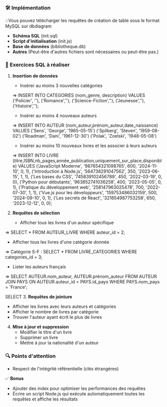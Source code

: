 ### 🛠️ Implémentation

💡Vous pouvez télécharger les requêtes de création de table sous le format MySQL sur dbdiagram

- **Schéma SQL** (init.sql)
- **Script d'initialisation** (init.js)
- **Base de données** (bibliotheque.db)
- **Autres** (Peut-être d'autres fichiers sont nécessaires ou peut-être pas.)

### 📝 Exercices SQL à réaliser

1. **Insertion de données**

   - Insérer au moins 3 nouvelles catégories

   =>
   INSERT INTO CATEGORIES (nom_genre, description)
   VALUES
   ('Policier', ''),
   ('Romance',''),
   ('Science-Fiction',''),
   ('Jeunesse',''),
   ('Histoire','');

   - Insérer au moins 4 nouveaux auteurs

   =>
   INSERT INTO AUTEUR (nom_auteur,prénom_auteur,date_naissance)
   VALUES
   ('Sens', 'George', '1965-05-15')
   ('Spilberg', 'Steven', '1959-08-02')
   ('Roadman', 'Dani', '1961-12-30')
   ('Polak', 'Zoelski', '1948-05-08')

   - Insérer au moins 10 nouveaux livres et les associer à leurs auteurs

   =>
   INSERT INTO LIVRE (titre,ISBN,nb_pages,année_publication,uniquement_sur_place,disponible)
   VALUES
   ('JavaScript Moderne', '987654321098765', 600, '2024-11-10', 0, 1),
   ('Introduction à Node.js', '564738291047562', 350, '2023-06-15', 1, 1),
   ('Les bases du CSS', '745839102456789', 450, '2022-03-19', 0, 0),
   ('Python pour débutants', '963852741036258', 400, '2023-05-05', 0, 1),
   ('Pratique du développement web', '258147963025478', 700, '2022-07-30', 1, 1),
   ('Vue.js pour les développeurs', '159753486032159', 500, '2024-09-10', 0, 1),
   ('Les secrets de React', '321654987753258', 650, '2023-12-12', 0, 0);

2. **Requêtes de sélection**
   - Afficher tous les livres d'un auteur spécifique

=> SELECT \* FROM AUTEUR_LIVRE WHERE auteur_id = 2;

- Afficher tous les livres d'une catégorie donnée

=> Catégorie S-F :
SELECT \* FROM LIVRE_CATEGORIES WHERE categories_id = 3;

- Lister les auteurs français

=>
SELECT AUTEUR.nom_auteur, AUTEUR.prénom_auteur FROM AUTEUR JOIN PAYS ON AUTEUR.auteur_id = PAYS.id_pays WHERE PAYS.nom_pays = 'France';

SELECT 3. **Requêtes de jointure**

- Afficher les livres avec leurs auteurs et catégories
- Afficher le nombre de livres par catégorie
- Trouver l'auteur ayant écrit le plus de livres

4. **Mise à jour et suppression**
   - Modifier le titre d'un livre
   - Supprimer un livre
   - Mettre à jour la nationalité d'un auteur

### 🔍 Points d'attention

- Respect de l'intégrité référentielle (clés étrangères)

✅ **Bonus**

- Ajouter des index pour optimiser les performances des requêtes
- Écrire un script Node.js qui exécute automatiquement toutes les requêtes et affiche les résultats

